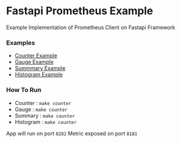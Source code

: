# Fastapi Prometheus Example
Example Implementation of Prometheus Client on Fastapi Framework

### Examples
- [Counter Example ](counter.py)
- [Gauge Example ](gauge.py)
- [Summmary Example ](summary.py)
- [Histogram Example](histogram.py)

### How To Run
- Counter : `make counter`
- Gauge : `make counter`
- Summary : `make counter`
- Histogram : `make counter`

App will run on port `8282`
Metric exposed on port `8181`